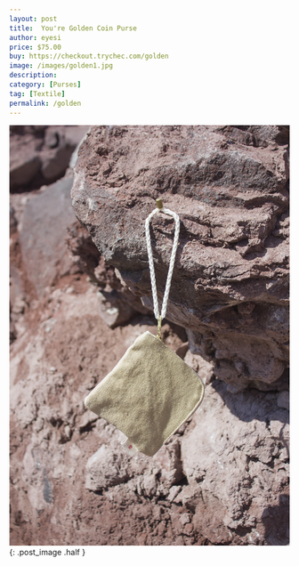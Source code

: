 ```yaml
---
layout: post
title:  You're Golden Coin Purse
author: eyesi
price: $75.00
buy: https://checkout.trychec.com/golden
image: /images/golden1.jpg
description:
category: [Purses]
tag: [Textile]
permalink: /golden
---
```

![](/images/golden2.jpg){: .post_image .half }